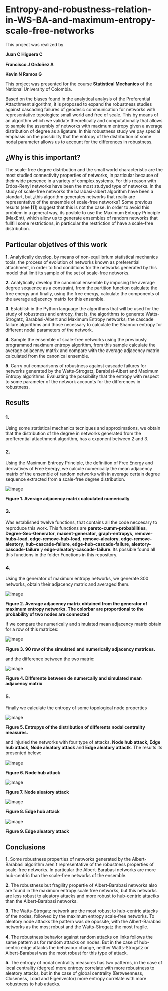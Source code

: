 # Entropy-and-robustness-relation-in-WS-BA-and-maximum-entropy-scale-free-networks
This project was realized by 

**Juan C Higuera C** 

**Francisco J Ordoñez A** 

**Kevin N Ramos G**

This project was presented for the course **Statistical Mechanics** of the National University of Colombia.

Based on the biases found in the analytical analysis of the Preferential Attacthment algorithm, it is proposed to expand the robustness studies against cascading failures of geodesic communication for networks with representative topologies: small world and free of scale. This by means of an algorithm which we validate theoretically and computationally that allows to sample the assembly of networks with maximum entropy given a average distribution of degree as a ligature. In this robustness study we pay special emphasis on the possibility that the entropy of the distribution of some nodal parameter allows us to account for the differences in robustness. 

## ¿Why is this important?

The scale-free degree distribution and the small world characteristic are the most studied connectivity properties of networks, in particular because of their wide presence in a variety of complex systems. For this reason with Erdos-Renyi networks have been the most studyed type of networks. In the study of scale-free networks the barabasi-albert algorithm have been a standart, but ¿this algorithm generates networks that really are representative of the ensemble of scale-free networks? Some previous results (see **[1]**) suggest that this is not the case. In order to avoid this problem in a general way, its posible to use the Maximum Entropy Principle (MaxEnt), which allow us to generate ensembles of random networks that fullfill some restrictions, in particular the restriction of have a scale-free distribution. 

## Particular objetives of this work

**1.** Analytically develop, by means of non-equilibrium statistical mechanics tools, the process of evolution of networks known as preferential attachment, in order to find conditions for the networks generated by this model that limit its sample of the set of scale-free networks.

**2.** Analytically develop the canonical ensemble by imposing the average degree sequence as a constraint, from the partition function calculate the free energy and finally, using the free energy, calculate the components of the average adjacency matrix for this ensemble.

**3.** Establish in the Python language the algorithms that will be used for the study of robustness and entropy, that is, the algorithms to generate Watts-Strogatz, Barabási-Albert and Maximum Entropy networks; the cascade failure algorithms and those necessary to calculate the Shannon entropy for different nodal parameters of the network.

**4.** Sample the ensemble of scale-free networks using the previously programmed maximum entropy algorithm, from this sample calculate the average adjacency matrix and compare with the average adjacency matrix calculated from the canonical ensemble.

**5.** Carry out comparisons of robustness against cascade failures for networks generated by the Watts-Strogatz, Barabási-Albert and Maximum Entropy algorithms. Evaluating the possibility that the entropy with respect to some parameter of the network accounts for the differences in robustness.

## Results

### 1.

Using some statistical mechanics tecniques and approximations, we obtain that the distribution of the degree in networks generated from the prefferential attacthment algorithm, has a exponent between 2 and 3. 

### 2.
Using the Maximum Entropy Principle, the definition of Free Energy and derivatives of Free Energy, we calcule numerically the mean adjacency matrix of the ensemble of random networks with in average certain degree sequence extracted from a scale-free degree distribution. 

![image](https://github.com/JuanHigueraC/Entropy-and-robustness-relation-in-WS-BA-and-maximum-entropy-scale-free-networks/blob/31dd5ddea921bea2fb8f7d8360670945e02a242a/Images/numerical%20adjacency%20matrix.PNG)

**Figure 1. Average adjacency matrix calculated numerically**

### 3.
Was established twelve functions, that contains all the code neccesary to reproduce this work. This functions are **pareto-cumm-probabilities**, **Degree-Sec-Generator**, **maxent-generator**, **graph-entropys**, **remove-hubs-load**, **edge-remove-hub-load**, **remove-aleatory**, **edge-remove-aleatory**, **hub-cascade-failure**, **edge-hub-cascade-failure**, **aleatory-cascade-failure** y **edge-aleatory-cascade-failure**. Its possible found all this functions in the folder Functions in this repository.

### 4.
Using the generator of maximum entropy networks, we generate 300 networks, obtain their adjacency matrix and averaged them.

![image](https://github.com/JuanHigueraC/Entropy-and-robustness-relation-in-WS-BA-and-maximum-entropy-scale-free-networks/blob/109ad1e702f315d609c2efa9462cc11b620f33ae/Images/Simulated%20adjacency%20matrix.PNG)

**Figure 2. Average adjacency matrix obtained from the generator of maximum entropy networks. The colorbar are proportional to the probability of two nodes are connected**

If we compare the numerically and simulated mean adjacency matrix obtain for a row of this matrices:

![image](https://github.com/JuanHigueraC/Entropy-and-robustness-relation-in-WS-BA-and-maximum-entropy-scale-free-networks/blob/109ad1e702f315d609c2efa9462cc11b620f33ae/Images/difference%20row.PNG)

**Figure 3. 90 row of the simulated and numerically adjacency matrices.**

and the difference between the two matrix:

![image](https://github.com/JuanHigueraC/Entropy-and-robustness-relation-in-WS-BA-and-maximum-entropy-scale-free-networks/blob/109ad1e702f315d609c2efa9462cc11b620f33ae/Images/difference.PNG)

**Figure 4. Differente between de numercally and simulated mean adjacency matrix**

### 5.
Finally we calculate the entropy of some topological node properties

![image](https://github.com/JuanHigueraC/Entropy-and-robustness-relation-in-WS-BA-and-maximum-entropy-scale-free-networks/blob/f713e94762bfd34416885da9b0818dc663fe239a/Images/entropys.PNG)

**Figure 5. Entropys of the distribution of differents nodal centrality measures.**

and injuried the networks with four type of attacks. **Node hub attack**, **Edge hub attack**, **Node aleatory attack** and **Edge aleatory attactk**.
The results its presented below:

![image](https://github.com/JuanHigueraC/Entropy-and-robustness-relation-in-WS-BA-and-maximum-entropy-scale-free-networks/blob/f713e94762bfd34416885da9b0818dc663fe239a/Images/non%20random%20node%20attack.PNG)

**Figure 6. Node hub attack**

![image](https://github.com/JuanHigueraC/Entropy-and-robustness-relation-in-WS-BA-and-maximum-entropy-scale-free-networks/blob/f713e94762bfd34416885da9b0818dc663fe239a/Images/random%20node%20attack.PNG)

**Figure 7. Node aleatory attack**

![image](https://github.com/JuanHigueraC/Entropy-and-robustness-relation-in-WS-BA-and-maximum-entropy-scale-free-networks/blob/f713e94762bfd34416885da9b0818dc663fe239a/Images/non%20randmo%20edge%20attack.PNG)

**Figure 8. Edge hub attack**

![image](https://github.com/JuanHigueraC/Entropy-and-robustness-relation-in-WS-BA-and-maximum-entropy-scale-free-networks/blob/f713e94762bfd34416885da9b0818dc663fe239a/Images/random%20edge%20attack.PNG)

**Figure 9. Edge aleatory attack**

## Conclusions


**1.** Some robustness properties of networks generated by the Albert-Barabasi algorithm aren´t representative of the robustness properties of scale-free networks. In particular the Albert-Barabasi networks are more hub-centric than the scale-free networks of the ensemble.

**2.** The robustness but fragility propertie of Albert-Barabasi networks also are found in  the maximum entropy scale free networks, but this networks are less robust to aleatory attacks and more robust to hub-centric attactks than the Albert-Barabasi networks.

**3.** The Watts-Strogatz network are the most robust to hub-centric attacks of the nodes, followed by the maximum entropy scale-free networks. To aleatory node attacks the pattern was de opossite, with the Albert-Barabasi networks as the most robust and the Watts-Strogatz the most fragile.

**4.** The robustness behavior against random attacks on links follows the same pattern as for random attacks on nodes. But in the case of hub-centric edge attacks the behaviour change, neither Watts-Strogatz or Albert-Barabasi was the most robust for this type of attack.

**5.** The entropy of nodal centrality measures has two patterns, in the case of local centrality (degree) more entropy correlate with more robustness to aleatory attacks, but in the case of global centrality (Betweenness, Closeness, Load and Eigenvector) more entropy correlate with more robustness to hub attacks.


